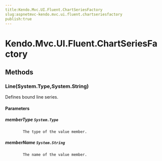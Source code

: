 ```yaml
---
title:Kendo.Mvc.UI.Fluent.ChartSeriesFactory
slug:aspnetmvc-kendo.mvc.ui.fluent.chartseriesfactory
publish:true
---
```


# Kendo.Mvc.UI.Fluent.ChartSeriesFactory

## Methods

### Line(System.Type,System.String)
Defines bound line series.

#### Parameters

##### memberType `System.Type`

            The type of the value member.
            

##### memberName `System.String`

            The name of the value member.
            